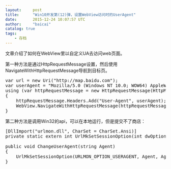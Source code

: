 ```yaml
---
layout:     post
title:      "Win10开发第(12)弹，设置WebView访问时的UserAgent"
date:       2015-12-24 10:07:57 UTC
author:     "baicai"
catalog: true
tags:
    - 存档
---
```


文章介绍了如何在WebView里以自定义UA去访问web页面。

第一种方法是通过HttpRequestMessage设置，然后使用NavigateWithHttpRequestMessage导航到目标页。
<pre class="lang:c# decode:true ">var url = new Uri("http://map.baidu.com");
var userAgent = "Mozilla/5.0 (Windows NT 10.0; WOW64) AppleWebKit/537.36 (KHTML, like Gecko) Chrome/47.0.2526.106 Safari/537.36";
using (var httpRequestMessage = new HttpRequestMessage(HttpMethod.Get, url))
{
    httpRequestMessage.Headers.Add("User-Agent", userAgent);
    WebView.NavigateWithHttpRequestMessage(httpRequestMessage);
}</pre>
第二种方法是调用Win32的api，可以在本地运行，但是提交不了商店：
<pre class="lang:c# decode:true ">[DllImport("urlmon.dll", CharSet = CharSet.Ansi)]
private static extern int UrlMkSetSessionOption(int dwOption, string pBuffer, int dwBufferLength, int dwReserved);

public void ChangeUserAgent(string Agent)
{
    UrlMkSetSessionOption(URLMON_OPTION_USERAGENT, Agent, Agent.Length, 0);
}</pre>
&nbsp;